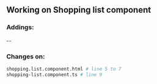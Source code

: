 ## Working on Shopping list component ##

### Addings: ###
--

### Changes on: ###
```sh
shopping.list.component.html # line 5 to 7
shopping-list.component.ts # line 9
```
